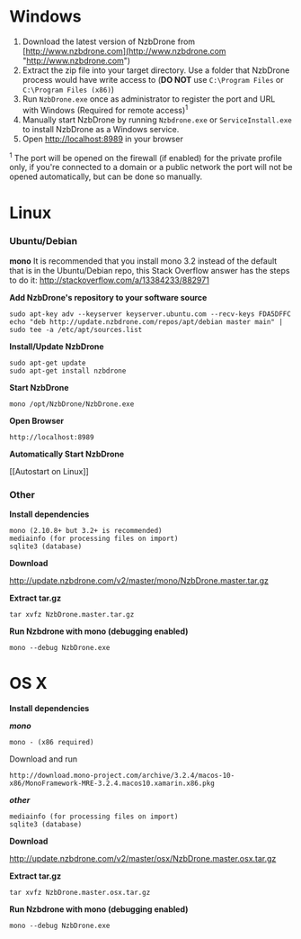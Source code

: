 # Windows
1. Download the latest version of NzbDrone from [http://www.nzbdrone.com](http://www.nzbdrone.com "http://www.nzbdrone.com")
2. Extract the zip file into your target directory. Use a folder that NzbDrone process would have write access to (**DO NOT** use `C:\Program Files` or `C:\Program Files (x86)`)
3. Run `NzbDrone.exe` once as administrator to register the port and URL with Windows (Required for remote access)<sup>1</sup>
4. Manually start NzbDrone by running `Nzbdrone.exe` or `ServiceInstall.exe` to install NzbDrone as a Windows service.
5. Open [http://localhost:8989](http://localhost:8989) in your browser


<sup>1</sup> The port will be opened on the firewall (if enabled) for the private profile only, if you're connected to a domain or a public network the port will not be opened automatically, but can be done so manually.

# Linux #

### Ubuntu/Debian ###
**mono**
It is recommended that you install  mono 3.2 instead of the default that is in the Ubuntu/Debian repo, this Stack Overflow answer has the steps to do it: http://stackoverflow.com/a/13384233/882971

**Add NzbDrone's repository to your software source**
       

    sudo apt-key adv --keyserver keyserver.ubuntu.com --recv-keys FDA5DFFC
    echo "deb http://update.nzbdrone.com/repos/apt/debian master main" | sudo tee -a /etc/apt/sources.list

**Install/Update NzbDrone**
	
	sudo apt-get update
	sudo apt-get install nzbdrone 

**Start NzbDrone**

	mono /opt/NzbDrone/NzbDrone.exe

**Open Browser**

	http://localhost:8989

**Automatically Start NzbDrone**

[[Autostart on Linux]]

### Other ###

**Install dependencies**

    mono (2.10.8+ but 3.2+ is recommended)
    mediainfo (for processing files on import)
    sqlite3 (database)

**Download**

http://update.nzbdrone.com/v2/master/mono/NzbDrone.master.tar.gz

**Extract tar.gz**

    tar xvfz NzbDrone.master.tar.gz

**Run Nzbdrone with mono (debugging enabled)**

    mono --debug NzbDrone.exe


# OS X #

**Install dependencies**

***mono***
	
    mono - (x86 required)

Download and run

    http://download.mono-project.com/archive/3.2.4/macos-10-x86/MonoFramework-MRE-3.2.4.macos10.xamarin.x86.pkg

***other***

    mediainfo (for processing files on import)
    sqlite3 (database)

**Download**

http://update.nzbdrone.com/v2/master/osx/NzbDrone.master.osx.tar.gz

**Extract tar.gz**

    tar xvfz NzbDrone.master.osx.tar.gz

**Run Nzbdrone with mono (debugging enabled)**

    mono --debug NzbDrone.exe